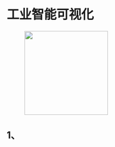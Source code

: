 # 工业智能可视化



<figure><img src="[.gitbook/assets/logo.png](https://files.gitbook.com/v0/b/gitbook-x-prod.appspot.com/o/spaces%2FaQa7V4364jIXIYyX4ABr%2Fuploads%2F8pisbEUsgSLsbcyKbIQ5%2Flogo.png?alt=media&token=9c9b96ce-f740-4dcb-9ac0-afcb5e68e193)https://files.gitbook.com/v0/b/gitbook-x-prod.appspot.com/o/spaces%2FaQa7V4364jIXIYyX4ABr%2Fuploads%2F8pisbEUsgSLsbcyKbIQ5%2Flogo.png?alt=media&token=9c9b96ce-f740-4dcb-9ac0-afcb5e68e193" alt="" width="188"><figcaption></figcaption></figure>



## 1、
